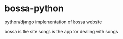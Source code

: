 bossa-python
============

python/django implementation of bossa website

bossa is the site
songs is the app for dealing with songs
